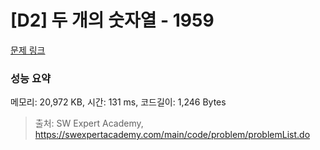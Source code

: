 # [D2] 두 개의 숫자열 - 1959 

[문제 링크](https://swexpertacademy.com/main/code/problem/problemDetail.do?contestProbId=AV5PpoFaAS4DFAUq) 

### 성능 요약

메모리: 20,972 KB, 시간: 131 ms, 코드길이: 1,246 Bytes



> 출처: SW Expert Academy, https://swexpertacademy.com/main/code/problem/problemList.do